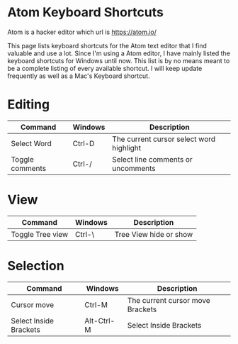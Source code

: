 # Atom Keyboard Shortcuts

Atom is a hacker editor which url is https://atom.io/


This page lists keyboard shortcuts for the Atom text editor that I find valuable and use a lot. Since I'm using a Atom editor, I have mainly listed the keyboard shortcuts for Windows until now. This list is by no means meant to be a complete listing of every available
shortcut. I will keep update frequently as well as a Mac's Keyboard shortcut.


# Editing

| Command | Windows | Description |
| --- | --- | --- |
| Select Word | Ctrl-D | The current cursor select word highlight  |
| Toggle comments | Ctrl-/ | Select line comments or uncomments |


# View
| Command | Windows | Description |
| --- | --- | --- |
| Toggle Tree view | Ctrl-\ | Tree View hide or show  |

# Selection
| Command | Windows | Description |
| --- | --- | --- |
| Cursor move | Ctrl-M | The current cursor move Brackets  |
| Select Inside Brackets | Alt-Ctrl-M | Select Inside Brackets  |
